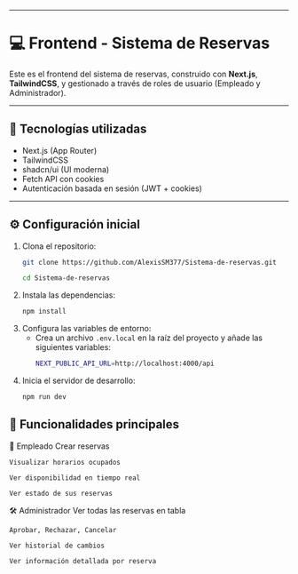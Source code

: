 

---



# 💻 Frontend - Sistema de Reservas

Este es el frontend del sistema de reservas, construido con **Next.js**, **TailwindCSS**, y gestionado a través de roles de usuario (Empleado y Administrador).

---

## 🚀 Tecnologías utilizadas

- Next.js (App Router)
- TailwindCSS
- shadcn/ui (UI moderna)
- Fetch API con cookies
- Autenticación basada en sesión (JWT + cookies)

---

## ⚙️ Configuración inicial
1. Clona el repositorio:
   ```bash
   git clone https://github.com/AlexisSM377/Sistema-de-reservas.git
   
   cd Sistema-de-reservas
    ```
2. Instala las dependencias:
    ```bash
    npm install
    ```
3. Configura las variables de entorno:
   - Crea un archivo `.env.local` en la raíz del proyecto y añade las siguientes variables:
     ```bash
     NEXT_PUBLIC_API_URL=http://localhost:4000/api
     ```
4. Inicia el servidor de desarrollo:
   ```bash
   npm run dev
   ```

## 🧾 Funcionalidades principales
👤 Empleado
    Crear reservas

    Visualizar horarios ocupados

    Ver disponibilidad en tiempo real

    Ver estado de sus reservas

🛠 Administrador
    Ver todas las reservas en tabla

    Aprobar, Rechazar, Cancelar

    Ver historial de cambios

    Ver información detallada por reserva